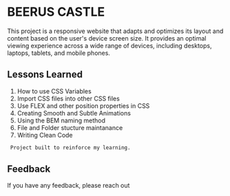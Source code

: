 
# BEERUS CASTLE

This project is a responsive website that adapts and optimizes its layout and content based on the user's device screen size. It provides an optimal viewing experience across a wide range of devices, including desktops, laptops, tablets, and mobile phones.

## Lessons Learned

1. How to use CSS Variables
2. Import CSS files into other CSS files
3. Use FLEX and other position properties in CSS
4. Creating Smooth and Subtle Animations
5. Using the BEM naming method
6. File and Folder stucture maintanance 
7. Writing Clean Code

```bash
 Project built to reinforce my learning.
```
## Feedback

If you have any feedback, please reach out